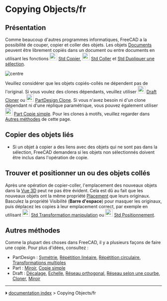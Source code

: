 # Copying Objects/fr
## Présentation

Comme beaucoup d\'autres programmes informatiques, FreeCAD a la possibilité de couper, copier et coller des objets. Les objets [Documents](Document_structure/fr.md) peuvent être librement copiés dans un document ou entre documents en utilisant les fonctions <img alt="" src=images/Std_Copy.svg  style="width:24px;"> [Std Copier](Std_Copy/fr.md), <img alt="" src=images/Std_Paste.svg  style="width:24px;"> [Std Coller](Std_Paste/fr.md) et [Std Dupliquer une sélection](Std_DuplicateSelection/fr.md).

![centre](images/Copy_past_duplicate.png )

Veuillez considérer que les objets copiés-collés ne dépendent pas de l\'original. Si vous voulez des clones dépendants, veuillez utiliser <img alt="" src=images/Draft_Clone.svg  style="width:24px;"> [Draft Cloner](Draft_Clone/fr.md) ou <img alt="" src=images/PartDesign_Clone.svg  style="width:24px;"> [PartDesign Clone](PartDesign_Clone/fr.md). Si vous n\'avez besoin ni d\'un clone dépendant ni d\'une réplique paramétrique, vous pouvez également utiliser <img alt="" src=images/Part_SimpleCopy.svg  style="width:24px;"> [Part Copie simple](Part_SimpleCopy/fr.md). Pour les clones à motifs, veuillez regarder dans [Autres méthodes](Copying_Objects/fr#Autres_m.C3.A9thodes.md) de cette page.



## Copier des objets liés 

-   Si un objet à copier a des liens avec des objets qui ne sont pas dans la sélection, FreeCAD demandera si les objets non sélectionnés doivent être inclus dans l\'opération de copie.



## Trouver et positionner un ou des objets collés 

Après une opération de copier-coller, l\'emplacement des nouveaux objets dans la [Vue 3D](3D_view/fr.md) peut ne pas être évident. Cela est dû au fait que les nouveaux objets ont la même propriété [Placement](Placement/fr.md) que leurs originaux. Basculez la propriété Visibilité (**Barre d'espace**) pour masquer les originaux, puis déplacez les copies à leur emplacement correct, par exemple en utilisant <img alt="" src=images/Std_TransformManip.svg  style="width:24px;"> [Std Transformation manipulation](Std_TransformManip/fr.md) ou <img alt="" src=images/Std_Placement.svg  style="width:24px;"> [Std Positionnement](Std_Placement/fr.md).



## Autres méthodes 

Comme la plupart des choses dans FreeCAD, il y a plusieurs façons de faire une copie. Pour plus d\'idées, consultez :

-   PartDesign : [Symétrie](PartDesign_Mirrored/fr.md), [Répétition linéaire](PartDesign_LinearPattern/fr.md), [Répétition circulaire](PartDesign_PolarPattern/fr.md), [Transformations multiples](PartDesign_MultiTransform/fr.md)
-   Part : [Miroir](Part_Mirror/fr.md), [Copie simple](Part_SimpleCopy.md)
-   Draft : [Décalage](Draft_Offset/fr.md), [Echelle](Draft_Scale/fr.md), [Réseau orthogonal](Draft_OrthoArray/fr.md), [Réseau selon une courbe](Draft_PathArray/fr.md), [Cloner](Draft_Clone/fr.md), [Miroir](Draft_Mirror/fr.md)



---
⏵ [documentation index](../README.md) > Copying Objects/fr
